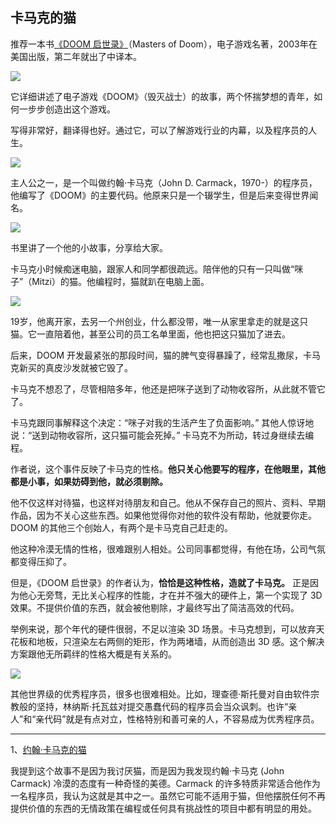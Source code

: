 ## 卡马克的猫

推荐一本书[《DOOM 启世录》](https://book.douban.com/subject/1152971/)（Masters of Doom），电子游戏名著，2003年在美国出版，第二年就出了中译本。

![](https://cdn.beekka.com/blogimg/asset/202306/bg2023060709.webp)

它详细讲述了电子游戏《DOOM》（毁灭战士）的故事，两个怀揣梦想的青年，如何一步步创造出这个游戏。

写得非常好，翻译得也好。通过它，可以了解游戏行业的内幕，以及程序员的人生。

![](https://cdn.beekka.com/blogimg/asset/202306/bg2023060710.webp)

主人公之一，是一个叫做约翰·卡马克（John D. Carmack，1970-）的程序员，他编写了《DOOM》的主要代码。他原来只是一个辍学生，但是后来变得世界闻名。

![](https://cdn.beekka.com/blogimg/asset/202306/bg2023060711.webp)

书里讲了一个他的小故事，分享给大家。

卡马克小时候痴迷电脑，跟家人和同学都很疏远。陪伴他的只有一只叫做“咪子”（Mitzi）的猫。他编程时，猫就趴在电脑上面。

![](https://cdn.beekka.com/blogimg/asset/202306/bg2023060402.webp)

19岁，他离开家，去另一个州创业，什么都没带，唯一从家里拿走的就是这只猫。它一直陪着他，甚至公司的员工名单里面，他也把这只猫加了进去。

后来，DOOM 开发最紧张的那段时间，猫的脾气变得暴躁了，经常乱撒尿，卡马克新买的真皮沙发就被它毁了。

卡马克不想忍了，尽管相陪多年，他还是把咪子送到了动物收容所，从此就不管它了。

卡马克跟同事解释这个决定：“咪子对我的生活产生了负面影响。” 其他人惊讶地说：“送到动物收容所，这只猫可能会死掉。” 卡马克不为所动，转过身继续去编程。

作者说，这个事件反映了卡马克的性格。**他只关心他要写的程序，在他眼里，其他都是小事，如果妨碍到他，就必须剔除。**

他不仅这样对待猫，也这样对待朋友和自己。他从不保存自己的照片、资料、早期作品，因为不关心这些东西。如果他觉得你对他的软件没有帮助，他就要你走。DOOM 的其他三个创始人，有两个是卡马克自己赶走的。

他这种冷漠无情的性格，很难跟别人相处。公司同事都觉得，有他在场，公司气氛都变得压抑了。

但是，《DOOM 启世录》的作者认为，**恰恰是这种性格，造就了卡马克。** 正是因为他心无旁骛，无比关心程序的性能，才在并不强大的硬件上，第一个实现了 3D 效果。不提供价值的东西，就会被他剔除，才最终写出了简洁高效的代码。

举例来说，那个年代的硬件很弱，不足以渲染 3D 场景。卡马克想到，可以放弃天花板和地板，只渲染左右两侧的矩形，作为两堵墙，从而创造出 3D 感。这个解决方案跟他无所羁绊的性格大概是有关系的。

![](https://cdn.beekka.com/blogimg/asset/202306/bg2023060403.webp)

其他世界级的优秀程序员，很多也很难相处。比如，理查德·斯托曼对自由软件宗教般的坚持，林纳斯·托瓦兹对提交愚蠢代码的程序员会当众讽刺。也许“亲人”和“亲代码”就是有点对立，性格特别和善可亲的人，不容易成为优秀程序员。

---

1、[约翰·卡马克的猫](https://plasmabeamgames.wordpress.com/2021/10/08/mitzi-the-cat/)

我提到这个故事不是因为我讨厌猫，而是因为我发现约翰·卡马克 (John Carmack) 冷漠的态度有一种奇怪的美德。Carmack 的许多特质非常适合他作为一名程序员，我认为这就是其中之一。虽然它可能不适用于猫，但他摆脱任何不再提供价值的东西的无情政策在编程或任何具有挑战性的项目中都有明显的用处。